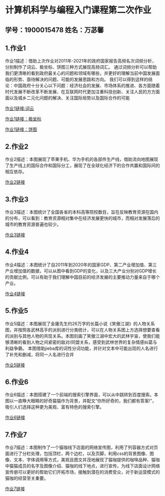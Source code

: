 # 计算机科学与编程入门课程第二次作业
## 学号：1900015478  姓名：万苾馨
## 1.作业1
作业1描述：借助上次作业对2011年-2021年的政府国家报告高频名次词频分析，分别制作了词云、极坐标、饼图三种方式展现高频词汇。
通过词频分析可以帮助我们更清晰的看到政府最关心的问题和领域有哪些，并更好的理解当前中国发展面临的形势、亟待解决的问题、可能的发展思路和方向。
我们可以得到这样的结论：中国政府十分关心以下问题：经济社会的发展、市场体系的推进、各方面随着时代发展不断改革不断发展、在互联网时代更加注重科技创新、关注人民的方方面面以及城乡二元化问题的解决、关注国际局势以及国际合作的可能

[作业1链接:词云](https://heliotropepi.github.io/wordcloud_gov_review.html)

[作业1链接：极坐标](https://heliotropepi.github.io/polar_radius_gov_rev.html)

[作业1链接：饼图](https://heliotropepi.github.io/pie_rich_label_gov_rev.html)


## 2.作业2
作业2描述：本图展现了苹果手机、华为手机的各部件生产线，借助流向地图展现了生产线上的国际合作和国际分工，展现了在全球化经济下的合作共赢和国际间的相互依存。

[作业2链接](https://heliotropepi.github.io/geo_add_country_phone_porduct.html)


## 3.作业3
作业3描述：本图统计了全国各省的本科高等院校数目，旨在反映教育资源在国内的分布，可以看到：教育资源相对集中在经济发展更快的城市，而相对发展落后的城市的教育资源普遍也较少。

[作业3链接](https://heliotropepi.github.io/全国本科院校数据地图_map.html)


## 4.作业4
作业4描述：本图统计了自2011年到2020年的国家GDP、第二产业增加值、第三产业增加值的数据，可以从图中看到GDP的变化，以及三大产业分别对GDP增长的贡献比例，可以有助于我们理解中国目前的经济发展的主要推动力量来自于哪个产业。

[作业4链接](https://heliotropepi.github.io/grid_multi_yaxis_GDP.html)

## 5.作业5
作业5描述：本图展现了金庸先生约26万字的长篇小说《笑傲江湖》的人物关系图，并按照各武林高手的派别进行分类统计，可以在人物关系图上方选择想要查看的派别与其他人物的共现关系。本图刻画了笑傲江湖中宏大的武林宇宙，使我们能够清晰的看到人物之间紧密的敌对/同盟关系，感受到武林世界的复杂情感纠葛与利益争霸。
本图借助jieba库的词性分词功能，并针对文本中可能出现的人名进行了补充和删减，将同一人名进行合并

[作业5链接](https://heliotropepi.github.io/关系图-分类-笑傲江湖.html)

## 6.作业6
作业6描述：本图搭建了一个前端的搜索引擎界面，可以从中跳转到百度搜索。本图以一直睁大眼睛的好奇猫猫作为背景，并配文“你所好奇的，我们都有答案!”，吸引人们选择这种更为美观、富有特色的搜索引擎。

[作业6链接](https://heliotropepi.github.io/cat_baidu.html)

## 7.作业7
作业7描述：本图制作了一个猫咖线下店面的网络宣传图，利用了列容器方式对页面进行了分栏处理，包括顶栏，两个边栏，以及页脚，利用css的背景图像、图像、文本、字体调用等方式，美观且图文并茂地展现了猫咖提供的咖啡品种、猫咖中猫猫成员的名字及图像介绍、猫咖的线下地点，进行宣传。为线下店面设计网络宣传册可以更好的帮助它们开拓市场，接触到潜在的消费受众，对于新运营模式的猫咖的经营至关重要。

[作业7链接](https://heliotropepi.github.io/Cat_Cafe.html)
